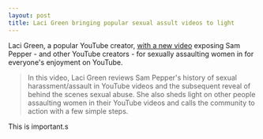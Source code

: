 ```yaml
---
layout: post
title: Laci Green bringing popular sexual assult videos to light
---
```


Laci Green, a popular YouTube creator, [with a new video](https://www.youtube.com/watch?v=r9qVaMhnJB8) exposing Sam Pepper - and other YouTube creators - for sexually assaulting women in for everyone's enjoyment on YouTube.

>In this video, Laci Green reviews Sam Pepper's history of sexual harassment/assault in YouTube videos and the subsequent reveal of behind the scenes sexual abuse. She also sheds light on other people assaulting women in their YouTube videos and calls the community to action with a few simple steps.

This is important.s